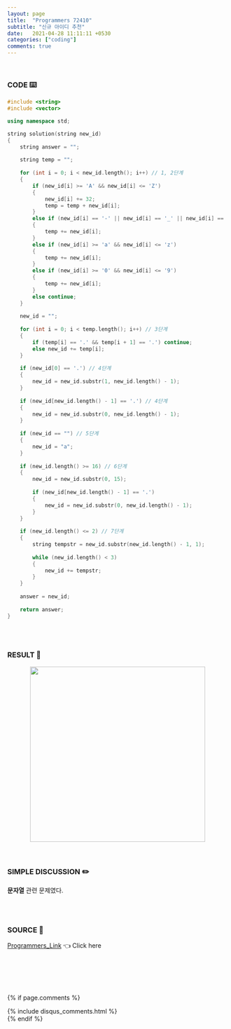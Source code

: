 ```yaml
---
layout: page
title:  "Programmers 72410"
subtitle: "신규 아이디 추천"
date:   2021-04-28 11:11:11 +0530
categories: ["coding"]
comments: true
---
```


<br>

### CODE ⌨️

```c++
#include <string>
#include <vector>

using namespace std;

string solution(string new_id)
{
    string answer = "";
    
    string temp = "";
    
    for (int i = 0; i < new_id.length(); i++) // 1, 2단계
    {
        if (new_id[i] >= 'A' && new_id[i] <= 'Z')
        {
            new_id[i] += 32;
            temp = temp + new_id[i]; 
        }
        else if (new_id[i] == '-' || new_id[i] == '_' || new_id[i] == '.')
        {
            temp += new_id[i];
        }
        else if (new_id[i] >= 'a' && new_id[i] <= 'z')
        {
            temp += new_id[i];
        }
        else if (new_id[i] >= '0' && new_id[i] <= '9')
        {
            temp += new_id[i];
        }
        else continue;
    }
    
    new_id = "";
    
    for (int i = 0; i < temp.length(); i++) // 3단계
    {
        if (temp[i] == '.' && temp[i + 1] == '.') continue;
        else new_id += temp[i];
    }
    
    if (new_id[0] == '.') // 4단계
    {
        new_id = new_id.substr(1, new_id.length() - 1);
    }
    
    if (new_id[new_id.length() - 1] == '.') // 4단계
    {
        new_id = new_id.substr(0, new_id.length() - 1);
    }
    
    if (new_id == "") // 5단계
    {
        new_id = "a";
    }
    
    if (new_id.length() >= 16) // 6단계
    {
        new_id = new_id.substr(0, 15);
        
        if (new_id[new_id.length() - 1] == '.')
        {
            new_id = new_id.substr(0, new_id.length() - 1);
        }
    }
    
    if (new_id.length() <= 2) // 7단계
    {
        string tempstr = new_id.substr(new_id.length() - 1, 1);
        
        while (new_id.length() < 3)
        {
            new_id += tempstr;
        }
    }
    
    answer = new_id;
    
    return answer;
}
```  

<br>
<br>

### RESULT 💛

<img src="{{ '/assets/programmers/p72410r.jpg' }}" style="width: 400px; height: auto; margin-left: auto; margin-right: auto; display: block;">  

<br>
<br>

### SIMPLE DISCUSSION ✏️

**문자열** 관련 문제였다.  

<br>
<br>

### SOURCE 💎

[Programmers_Link][link] 👈 Click here  

<br>
<br>
<br>
<br>

{% if page.comments %}
<div id="post-disqus" class="container">
{% include disqus_comments.html %}
</div>
{% endif %}

[link]: https://programmers.co.kr/learn/courses/30/lessons/72410